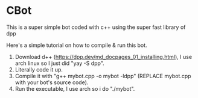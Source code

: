 # CBot
This is a super simple bot coded with c++ using the super fast library of dpp

Here's a simple tutorial on how to compile & run this bot.

1. Download d++ (https://dpp.dev/md_docpages_01_installing.html), I use arch linux so I just did "yay -S dpp".
2. Literally code it up.
3. Compile it with "g++ mybot.cpp -o mybot -ldpp" (REPLACE mybot.cpp with your bot's source code).
4. Run the executable, I use arch so i do "./mybot".

